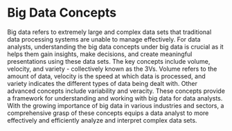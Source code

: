 # Big Data Concepts 

Big data refers to extremely large and complex data sets that traditional data processing systems are unable to manage effectively. For data analysts, understanding the big data concepts under big data is crucial as it helps them gain insights, make decisions, and create meaningful presentations using these data sets. The key concepts include volume, velocity, and variety - collectively known as the 3Vs. Volume refers to the amount of data, velocity is the speed at which data is processed, and variety indicates the different types of data being dealt with. Other advanced concepts include variability and veracity. These concepts provide a framework for understanding and working with big data for data analysts. With the growing importance of big data in various industries and sectors, a comprehensive grasp of these concepts equips a data analyst to more effectively and efficiently analyze and interpret complex data sets.